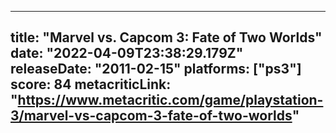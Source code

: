 
---
title: "Marvel vs. Capcom 3: Fate of Two Worlds"
date: "2022-04-09T23:38:29.179Z"
releaseDate: "2011-02-15"
platforms: ["ps3"]
score: 84
metacriticLink: "https://www.metacritic.com/game/playstation-3/marvel-vs-capcom-3-fate-of-two-worlds"
---
